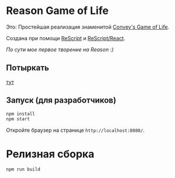 # Reason Game of Life

Это:
Простейшая реализация знаменитой [Convey's Game of Life](https://en.wikipedia.org/wiki/Conway%27s_Game_of_Life).

Создана при помощи [ReScript](https://rescript-lang.org) и [ReScript/React](https://rescript-lang.org/docs/react/latest/introduction).

_По сути мое первое творение на Reason :)_

## Потыркать
[тут](https://d3adknight.github.io/ReGoL/)

## Запуск (для разработчиков)

```sh
npm install
npm start
```

Откройте браузер на странице `http://localhost:8080/`.

# Релизная сборка

```sh
npm run build
```
